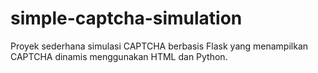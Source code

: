 # simple-captcha-simulation
Proyek sederhana simulasi CAPTCHA berbasis Flask yang menampilkan CAPTCHA dinamis menggunakan HTML dan Python.
